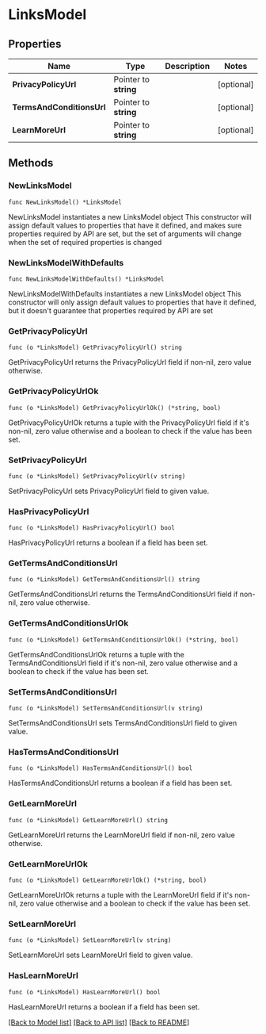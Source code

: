 # LinksModel

## Properties

Name | Type | Description | Notes
------------ | ------------- | ------------- | -------------
**PrivacyPolicyUrl** | Pointer to **string** |  | [optional] 
**TermsAndConditionsUrl** | Pointer to **string** |  | [optional] 
**LearnMoreUrl** | Pointer to **string** |  | [optional] 

## Methods

### NewLinksModel

`func NewLinksModel() *LinksModel`

NewLinksModel instantiates a new LinksModel object
This constructor will assign default values to properties that have it defined,
and makes sure properties required by API are set, but the set of arguments
will change when the set of required properties is changed

### NewLinksModelWithDefaults

`func NewLinksModelWithDefaults() *LinksModel`

NewLinksModelWithDefaults instantiates a new LinksModel object
This constructor will only assign default values to properties that have it defined,
but it doesn't guarantee that properties required by API are set

### GetPrivacyPolicyUrl

`func (o *LinksModel) GetPrivacyPolicyUrl() string`

GetPrivacyPolicyUrl returns the PrivacyPolicyUrl field if non-nil, zero value otherwise.

### GetPrivacyPolicyUrlOk

`func (o *LinksModel) GetPrivacyPolicyUrlOk() (*string, bool)`

GetPrivacyPolicyUrlOk returns a tuple with the PrivacyPolicyUrl field if it's non-nil, zero value otherwise
and a boolean to check if the value has been set.

### SetPrivacyPolicyUrl

`func (o *LinksModel) SetPrivacyPolicyUrl(v string)`

SetPrivacyPolicyUrl sets PrivacyPolicyUrl field to given value.

### HasPrivacyPolicyUrl

`func (o *LinksModel) HasPrivacyPolicyUrl() bool`

HasPrivacyPolicyUrl returns a boolean if a field has been set.

### GetTermsAndConditionsUrl

`func (o *LinksModel) GetTermsAndConditionsUrl() string`

GetTermsAndConditionsUrl returns the TermsAndConditionsUrl field if non-nil, zero value otherwise.

### GetTermsAndConditionsUrlOk

`func (o *LinksModel) GetTermsAndConditionsUrlOk() (*string, bool)`

GetTermsAndConditionsUrlOk returns a tuple with the TermsAndConditionsUrl field if it's non-nil, zero value otherwise
and a boolean to check if the value has been set.

### SetTermsAndConditionsUrl

`func (o *LinksModel) SetTermsAndConditionsUrl(v string)`

SetTermsAndConditionsUrl sets TermsAndConditionsUrl field to given value.

### HasTermsAndConditionsUrl

`func (o *LinksModel) HasTermsAndConditionsUrl() bool`

HasTermsAndConditionsUrl returns a boolean if a field has been set.

### GetLearnMoreUrl

`func (o *LinksModel) GetLearnMoreUrl() string`

GetLearnMoreUrl returns the LearnMoreUrl field if non-nil, zero value otherwise.

### GetLearnMoreUrlOk

`func (o *LinksModel) GetLearnMoreUrlOk() (*string, bool)`

GetLearnMoreUrlOk returns a tuple with the LearnMoreUrl field if it's non-nil, zero value otherwise
and a boolean to check if the value has been set.

### SetLearnMoreUrl

`func (o *LinksModel) SetLearnMoreUrl(v string)`

SetLearnMoreUrl sets LearnMoreUrl field to given value.

### HasLearnMoreUrl

`func (o *LinksModel) HasLearnMoreUrl() bool`

HasLearnMoreUrl returns a boolean if a field has been set.


[[Back to Model list]](../README.md#documentation-for-models) [[Back to API list]](../README.md#documentation-for-api-endpoints) [[Back to README]](../README.md)



